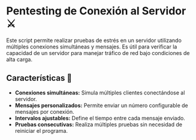# Pentesting de Conexión al Servidor ⚔️

Este script permite realizar pruebas de estrés en un servidor utilizando múltiples conexiones simultáneas y mensajes. Es útil para verificar la capacidad de un servidor para manejar tráfico de red bajo condiciones de alta carga.

## Características 📝

- **Conexiones simultáneas:** Simula múltiples clientes conectándose al servidor.
- **Mensajes personalizados:** Permite enviar un número configurable de mensajes por conexión.
- **Intervalos ajustables:** Define el tiempo entre cada mensaje enviado.
- **Pruebas consecutivas:** Realiza múltiples pruebas sin necesidad de reiniciar el programa.
